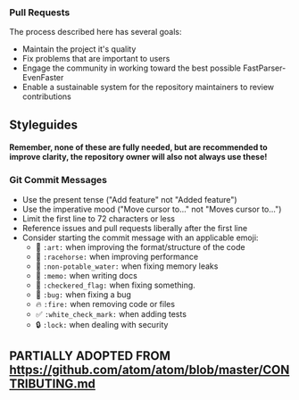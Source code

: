 ### Pull Requests

The process described here has several goals:

- Maintain the project it's quality
- Fix problems that are important to users
- Engage the community in working toward the best possible FastParser-EvenFaster
- Enable a sustainable system for the repository maintainers to review contributions



## Styleguides

#### Remember, none of these are fully needed, but are recommended to improve clarity, the repository owner will also not always use these!

### Git Commit Messages

* Use the present tense ("Add feature" not "Added feature")
* Use the imperative mood ("Move cursor to..." not "Moves cursor to...")
* Limit the first line to 72 characters or less
* Reference issues and pull requests liberally after the first line
* Consider starting the commit message with an applicable emoji:
    * :art: `:art:` when improving the format/structure of the code
    * :racehorse: `:racehorse:` when improving performance
    * :non-potable_water: `:non-potable_water:` when fixing memory leaks
    * :memo: `:memo:` when writing docs
    * :checkered_flag: `:checkered_flag:` when fixing something.
    * :bug: `:bug:` when fixing a bug
    * :fire: `:fire:` when removing code or files
    * :white_check_mark: `:white_check_mark:` when adding tests
    * :lock: `:lock:` when dealing with security


## PARTIALLY ADOPTED FROM https://github.com/atom/atom/blob/master/CONTRIBUTING.md
